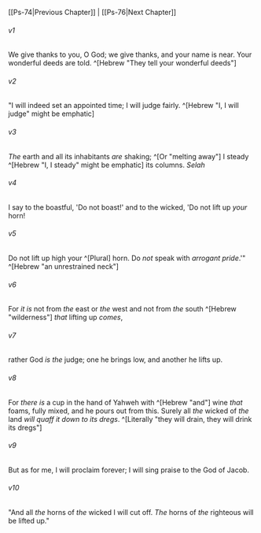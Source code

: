 ﻿---
aliases:
  - Psalms 75
---

[[Ps-74|Previous Chapter]] | [[Ps-76|Next Chapter]]

###### v1
We give thanks to you, O God;
we give thanks, and your name is near.
Your wonderful deeds are told. ^[Hebrew "They tell your wonderful deeds"]

###### v2
"I will indeed set an appointed time;
I will judge fairly. ^[Hebrew "I, I will judge" might be emphatic]

###### v3
_The_ earth and all its inhabitants _are_ shaking; ^[Or "melting away"]
I steady ^[Hebrew "I, I steady" might be emphatic] its columns. _Selah_

###### v4
I say to the boastful, 'Do not boast!'
and to the wicked, 'Do not lift up _your_ horn!

###### v5
Do not lift up high your ^[Plural] horn.
Do _not_ speak with _arrogant pride_.'" ^[Hebrew "an unrestrained neck"]

###### v6
For _it is_ not from _the_ east or _the_ west
and not from _the_ south ^[Hebrew "wilderness"] _that_ lifting up _comes_,

###### v7
rather God _is the_ judge;
one he brings low, and another he lifts up.

###### v8
For _there is_ a cup in the hand of Yahweh
with ^[Hebrew "and"] wine _that_ foams, fully mixed,
and he pours out from this.
Surely all _the_ wicked of _the_ land
_will quaff it down _to_ its dregs_.  ^[Literally "they will drain, they will drink its dregs"]

###### v9
But as for me, I will proclaim forever;
I will sing praise to the God of Jacob.

###### v10
"And all _the_ horns of _the_ wicked I will cut off.
_The_ horns of _the_ righteous will be lifted up."